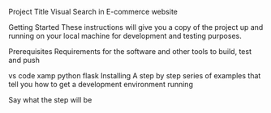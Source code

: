 Project Title
Visual Search in E-commerce website

Getting Started
These instructions will give you a copy of the project up and running on your local machine for development and testing purposes.

Prerequisites
Requirements for the software and other tools to build, test and push

vs code
xamp
python
flask
Installing
A step by step series of examples that tell you how to get a development environment running

Say what the step will be
